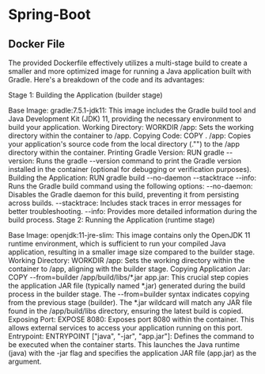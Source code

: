 # Spring-Boot
## Docker File
The provided Dockerfile effectively utilizes a multi-stage build to create a smaller and more optimized image for running a Java application built with Gradle. Here's a breakdown of the code and its advantages:

Stage 1: Building the Application (builder stage)

Base Image: gradle:7.5.1-jdk11: This image includes the Gradle build tool and Java Development Kit (JDK) 11, providing the necessary environment to build your application.
Working Directory: WORKDIR /app: Sets the working directory within the container to /app.
Copying Code: COPY . /app: Copies your application's source code from the local directory (."") to the /app directory within the container.
Printing Gradle Version: RUN gradle --version: Runs the gradle --version command to print the Gradle version installed in the container (optional for debugging or verification purposes).
Building the Application: RUN gradle build --no-daemon --stacktrace --info: Runs the Gradle build command using the following options:
--no-daemon: Disables the Gradle daemon for this build, preventing it from persisting across builds.
--stacktrace: Includes stack traces in error messages for better troubleshooting.
--info: Provides more detailed information during the build process.
Stage 2: Running the Application (runtime stage)

Base Image: openjdk:11-jre-slim: This image contains only the OpenJDK 11 runtime environment, which is sufficient to run your compiled Java application, resulting in a smaller image size compared to the builder stage.
Working Directory: WORKDIR /app: Sets the working directory within the container to /app, aligning with the builder stage.
Copying Application Jar: COPY --from=builder /app/build/libs/*.jar app.jar: This crucial step copies the application JAR file (typically named *.jar) generated during the build process in the builder stage. The --from=builder syntax indicates copying from the previous stage (builder). The *.jar wildcard will match any JAR file found in the /app/build/libs directory, ensuring the latest build is copied.
Exposing Port: EXPOSE 8080: Exposes port 8080 within the container. This allows external services to access your application running on this port.
Entrypoint: ENTRYPOINT ["java", "-jar", "app.jar"]: Defines the command to be executed when the container starts. This launches the Java runtime (java) with the -jar flag and specifies the application JAR file (app.jar) as the argument.
